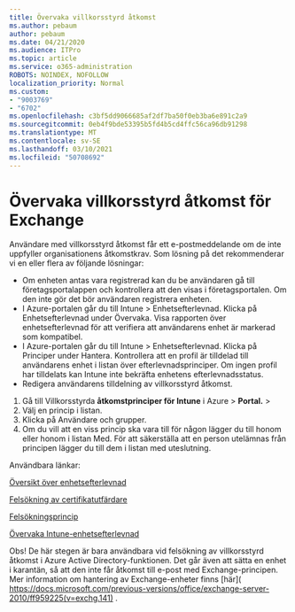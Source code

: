 ```yaml
---
title: Övervaka villkorsstyrd åtkomst
ms.author: pebaum
author: pebaum
ms.date: 04/21/2020
ms.audience: ITPro
ms.topic: article
ms.service: o365-administration
ROBOTS: NOINDEX, NOFOLLOW
localization_priority: Normal
ms.custom:
- "9003769"
- "6702"
ms.openlocfilehash: c3bf5dd9066685af2df7ba50f0eb3ba6e891c2a9
ms.sourcegitcommit: 0eb4f9bde53395b5fd4b5cd4ffc56ca96db91298
ms.translationtype: MT
ms.contentlocale: sv-SE
ms.lasthandoff: 03/10/2021
ms.locfileid: "50708692"
---
```

# <a name="monitoring-conditional-access-for-exchange"></a>Övervaka villkorsstyrd åtkomst för Exchange

Användare med villkorsstyrd åtkomst får ett e-postmeddelande om de inte uppfyller organisationens åtkomstkrav. Som lösning på det rekommenderar vi en eller flera av följande lösningar:

- Om enheten antas vara registrerad kan du be användaren gå till företagsportalappen och kontrollera att den visas i företagsportalen. Om den inte gör det bör användaren registrera enheten.
- I Azure-portalen går du till Intune > Enhetsefterlevnad. Klicka på Enhetsefterlevnad under Övervaka. Visa rapporten över enhetsefterlevnad för att verifiera att användarens enhet är markerad som kompatibel.
- I Azure-portalen går du till Intune > Enhetsefterlevnad. Klicka på Principer under Hantera. Kontrollera att en profil är tilldelad till användarens enhet i listan över efterlevnadsprinciper. Om ingen profil har tilldelats kan Intune inte bekräfta enhetens efterlevnadsstatus.
- Redigera användarens tilldelning av villkorsstyrd åtkomst.

1. Gå till Villkorsstyrda **åtkomstprinciper för Intune** i Azure  >  **Portal.**  >  
2. Välj en princip i listan.
3. Klicka på Användare och grupper.
4. Om du vill att en viss princip ska vara till för någon lägger du till honom eller honom i listan Med. För att säkerställa att en person utelämnas från principen lägger du till dem i listan med uteslutning.

Användbara länkar:

[Översikt över enhetsefterlevnad](https://docs.microsoft.com/intune/device-compliance-get-started)

[Felsökning av certifikatutfärdare](https://docs.microsoft.com/intune/troubleshoot-conditional-access)

[Felsökningsprincip](https://docs.microsoft.com/troubleshoot/mem/intune/troubleshoot-policies-in-microsoft-intune)

[Övervaka Intune-enhetsefterlevnad](https://docs.microsoft.com/intune/compliance-policy-monitor)

Obs! De här stegen är bara användbara vid felsökning av villkorsstyrd åtkomst i Azure Active Directory-funktionen. Det går även att sätta en enhet i karantän, så att den inte får åtkomst till e-post med Exchange-principen. Mer information om hantering av Exchange-enheter finns [här]( https://docs.microsoft.com/previous-versions/office/exchange-server-2010/ff959225(v=exchg.141) .
